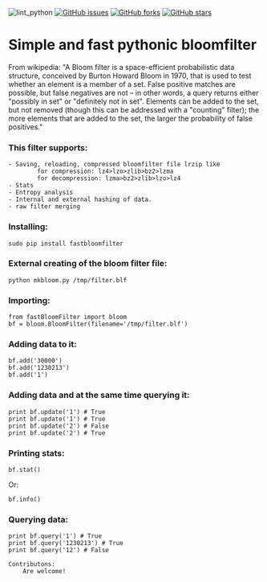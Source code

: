 ![lint_python](https://github.com/daedalus/fastBloomFilter/workflows/lint_python/badge.svg)
[![GitHub issues](https://img.shields.io/github/issues/daedalus/fastBloomFilter.svg)](https://github.com/daedalus/fastBloomFilter/issues)
[![GitHub forks](https://img.shields.io/github/forks/daedalus/fastBloomFilter.svg)](https://github.com/daedalus/fastBloomFilter/network)
[![GitHub stars](https://img.shields.io/github/stars/daedalus/fastBloomFilter.svg)](https://github.com/daedalus/fastBloomFilter/stargazers)

# Simple and fast pythonic bloomfilter

From wikipedia: "A Bloom filter is a space-efficient probabilistic data structure, conceived by Burton Howard Bloom in 1970, that is used to test whether an element is a member of a set. False positive matches are possible, but false negatives are not – in other words, a query returns either "possibly in set" or "definitely not in set". Elements can be added to the set, but not removed (though this can be addressed with a "counting" filter); the more elements that are added to the set, the larger the probability of false positives."


### This filter supports: ###

```
- Saving, reloading, compressed bloomfilter file lrzip like
        for compression: lz4>lzo>zlib>bz2>lzma
        for decompression: lzma>bz2>zlib>lzo>lz4
- Stats
- Entropy analysis
- Internal and external hashing of data.
- raw filter merging
```


### Installing: ###

```
sudo pip install fastbloomfilter
```

### External creating of the bloom filter file: ###

```
python mkbloom.py /tmp/filter.blf
```

### Importing: ###

```
from fastBloomFilter import bloom
bf = bloom.BloomFilter(filename='/tmp/filter.blf')
```

### Adding data to it: ###

```
bf.add('30000')
bf.add('1230213')
bf.add('1')
```
    
### Adding data and at the same time querying it: ###

```
print bf.update('1') # True
print bf.update('1') # True
print bf.update('2') # False
print bf.update('2') # True
```

### Printing stats: ###

```
bf.stat()
```
   
Or:

```
bf.info()
```

### Querying data: ###

```
print bf.query('1') # True
print bf.query('1230213') # True
print bf.query('12') # False
```   

```
Contributons:
    Are welcome!
```

